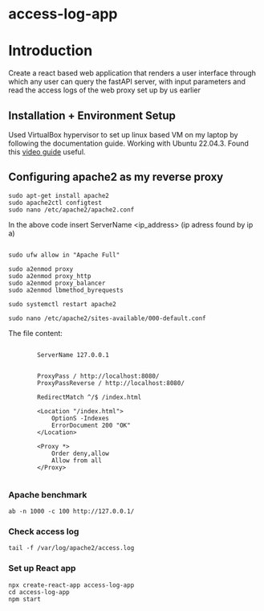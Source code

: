 # access-log-app
# Introduction

Create a react based web application that renders a user interface through which any user can query the fastAPI server, with input parameters and read the access logs of the web proxy set up by us earlier

## Installation + Environment Setup

Used VirtualBox hypervisor to set up linux based VM on my laptop by following the documentation guide. Working with Ubuntu 22.04.3. Found this [video guide](https://youtu.be/-CIepTSsaNE?si=hgXYRCr4Qvt3FW8y) useful.

## Configuring apache2 as my reverse proxy

```sudo apt-get update
sudo apt-get install apache2
sudo apache2ctl configtest
sudo nano /etc/apache2/apache2.conf
```


In the above code insert ServerName <ip_address> (ip adress found by ip a)


```sudo systemctl restart apache2

sudo ufw allow in "Apache Full"

sudo a2enmod proxy
sudo a2enmod proxy_http
sudo a2enmod proxy_balancer
sudo a2enmod lbmethod_byrequests

sudo systemctl restart apache2
```

```
sudo nano /etc/apache2/sites-available/000-default.conf
```

The file content:


```<VirtualHost *:80>
      
        ServerName 127.0.0.1


        ProxyPass / http://localhost:8080/
        ProxyPassReverse / http://localhost:8080/

        RedirectMatch ^/$ /index.html

        <Location "/index.html">
            OptionS -Indexes
            ErrorDocument 200 "OK"
        </Location>

        <Proxy *>
            Order deny,allow
            Allow from all
        </Proxy>
```

```sudo systemctl restart apache2
```

### Apache benchmark

```
ab -n 1000 -c 100 http://127.0.0.1/
```
### Check access log 

```
tail -f /var/log/apache2/access.log
```
### Set up React app

```
npx create-react-app access-log-app
cd access-log-app
npm start
```






